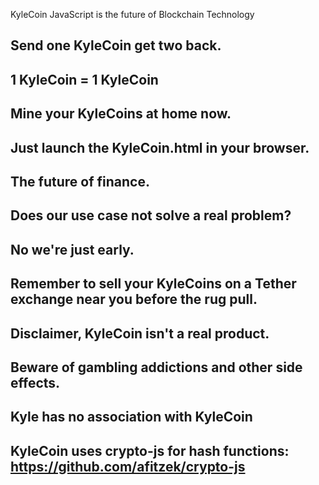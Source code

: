 KyleCoin JavaScript is the future of Blockchain Technology

## Send one KyleCoin get two back.

## 1 KyleCoin = 1 KyleCoin

## Mine your KyleCoins at home now.

## Just launch the KyleCoin.html in your browser.

## The future of finance.

## Does our use case not solve a real problem?

## No we're just early.

## Remember to sell your KyleCoins on a Tether exchange near you before the rug pull.

## Disclaimer, KyleCoin isn't a real product.

## Beware of gambling addictions and other side effects.

## Kyle has no association with KyleCoin

## KyleCoin uses crypto-js for hash functions: https://github.com/afitzek/crypto-js


